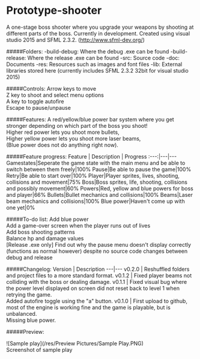 # Prototype-shooter
A one-stage boss shooter where you upgrade your weapons by shooting at different parts of the boss.  Currently in development.
Created using visual studio 2015 and SFML 2.3.2. (http://www.sfml-dev.org/)  

#####Folders:
-build-debug: Where the debug .exe can be found
-build-release: Where the release .exe can be found
-src: Source code
-doc: Documents
-res: Resources such as images and font files
-lib: External libraries stored here (currently includes SFML 2.3.2 32bit for visual studio 2015)

#####Controls:
Arrow keys to move  
Z key to shoot and select menu options  
A key to toggle autofire  
Escape to pause/unpause

#####Features:
A red/yellow/blue power bar system where you get stronger depending on which part of the boss you shoot!  
Higher red power lets you shoot more bullets,  
Higher yellow power lets you shoot more laser beams,  
(Blue power does not do anything right now).  

#####Feature progress:
Feature | Description | Progress
:---:|---|---
Gamestates|Seperate the game state with the main menu and be able to switch between them freely|100%
Pause|Be able to pause the game|100%
Retry|Be able to start over|100%
Player|Player sprites, lives, shooting, collisions and movement|75% 
Boss|Boss sprites, life, shooting, collisions and possibly movement|60% 
Powers|Red, yellow and blue powers for boss and player|66% 
Bullets|Bullet mechanics and collisions|100%
Beams|Laser beam mechanics and collisions|100%
Blue power|Haven't come up with one yet|0%

#####To-do list:
Add blue power  
Add a game-over screen when the player runs out of lives  
Add boss shooting patterns  
Balance hp and damage values  
[Release .exe only] Find out why the pause menu doesn't display correctly (functions as normal however) despite no source code changes between debug and release

#####Changelog:
Version | Description
---|---
v0.2.0 | Reshuffled folders and project files to a more standard format.
v0.1.2 | Fixed player beams not colliding with the boss or dealing damage.
v0.1.1 | Fixed visual bug where the power level displayed on screen did not reset back to level 1 when retrying the game. <br>Added autofire toggle using the "a" button.
v0.1.0 | First upload to github, most of the engine is working fine and the game is playable, but is unbalanced. <br>Missing blue power.


#####Preview:

![Sample play](/res/Preview Pictures/Sample Play.PNG)  
Screenshot of sample play
